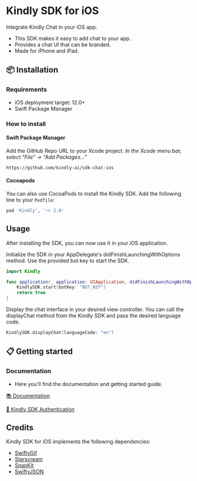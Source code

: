 # Kindly SDK for iOS

Integrate Kindly Chat in your iOS app. 

* This SDK makes it easy to add chat to your app.
* Provides a chat UI that can be branded.    
* Made for iPhone and iPad.

## 📦 Installation

### Requirements

- iOS deployment target: 12.0+
- Swift Package Manager

### How to install

#### Swift Package Manager

Add the GitHub Repo URL to your Xcode project. 
_In the Xcode menu bar, select "File" -> "Add Packages..."_

```
https://github.com/kindly-ai/sdk-chat-ios
```

#### Cocoapods

You can also use CocoaPods to install the Kindly SDK. Add the following line to your `Podfile`:

```ruby
pod 'Kindly', '~> 2.0'
```

## Usage

After installing the SDK, you can now use it in your iOS application. 

Initialize the SDK in your AppDelegate's didFinishLaunchingWithOptions method. Use the provided bot key to start the SDK.

```swift
import Kindly

func application(_ application: UIApplication, didFinishLaunchingWithOptions launchOptions: [UIApplication.LaunchOptionsKey: Any]?) -> Bool {
    KindlySDK.start(botKey: "BOT_KEY")
    return true
}
```

Display the chat interface in your desired view controller. You can call the displayChat method from the Kindly SDK and pass the desired language code.

```swift
KindlySDK.displayChat(languageCode: "en")
```

## 📋 Getting started

### Documentation

- Here you'll find the documentation and getting started guide.

[📚 Documentation](https://kindly-ai.github.io/sdk-chat-ios/)

[🔐 Kindly SDK Authentication](https://github.com/kindly-ai/sdk-chat-ios/wiki/Using-Authentication)

## Credits

Kindly SDK for iOS implements the following dependencies:

* [SwiftyGif](https://github.com/kirualex/SwiftyGif)
* [Starscream](https://github.com/daltoniam/Starscream)
* [SnapKit](https://github.com/SnapKit/SnapKit)
* [SwiftyJSON](https://github.com/SwiftyJSON/SwiftyJSON)
